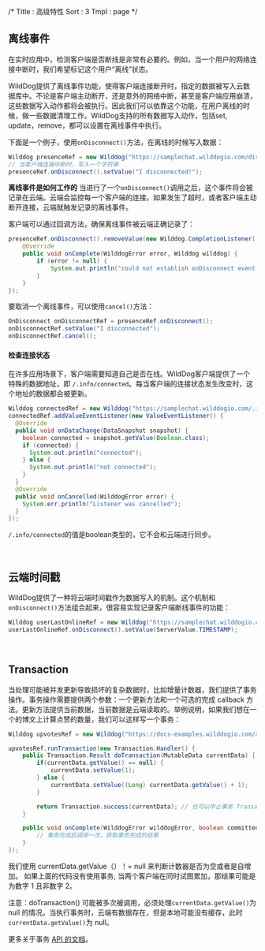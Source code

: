 /*
Title : 高级特性
Sort : 3
Tmpl : page
*/


## 离线事件

在实时应用中，检测客户端是否断线是非常有必要的。例如，当一个用户的网络连接中断时，我们希望标记这个用户“离线”状态。

WildDog提供了离线事件功能，使得客户端连接断开时，指定的数据被写入云数据库中。不论是客户端主动断开，还是意外的网络中断，甚至是客户端应用崩溃，这些数据写入动作都将会被执行。因此我们可以依靠这个功能，在用户离线的时候，做一些数据清理工作。WildDog支持的所有数据写入动作，包括set, update，remove，都可以设置在离线事件中执行。

下面是一个例子，使用`onDisconnect()`方法，在离线的时候写入数据：

```java
Wilddog presenceRef = new Wilddog("https://samplechat.wilddogio.com/disconnectmessage");
// 当客户端连接中断时，写入一个字符串
presenceRef.onDisconnect().setValue("I disconnected!");
```

**离线事件是如何工作的**
当进行了一个`onDisconnect()`调用之后，这个事件将会被记录在云端。云端会监控每一个客户端的连接。如果发生了超时，或者客户端主动断开连接，云端就触发记录的离线事件。

客户端可以通过回调方法，确保离线事件被云端正确记录了：

```java
presenceRef.onDisconnect().removeValue(new Wilddog.CompletionListener() {
    @Override
    public void onComplete(WilddogError error, Wilddog wilddog) {
        if (error != null) {
            System.out.println("could not establish onDisconnect event:" + error.getMessage());
        }
    }
});
```

要取消一个离线事件，可以使用`cancel()`方法：

```java
OnDisconnect onDisconnectRef = presenceRef.onDisconnect();
onDisconnectRef.setValue("I disconnected");
onDisconnectRef.cancel();
```

#### 检查连接状态
在许多应用场景下，客户端需要知道自己是否在线。WildDog客户端提供了一个特殊的数据地址，即 `/.info/connected`。每当客户端的连接状态发生改变时，这个地址的数据都会被更新。

```java
Wilddog connectedRef = new Wilddog("https://samplechat.wilddogio.com/.info/connected");
connectedRef.addValueEventListener(new ValueEventListener() {
  @Override
  public void onDataChange(DataSnapshot snapshot) {
    boolean connected = snapshot.getValue(Boolean.class);
    if (connected) {
      System.out.println("connected");
    } else {
      System.out.println("not connected");
    }
  }
  @Override
  public void onCancelled(WilddogError error) {
    System.err.println("Listener was cancelled");
  }
});
```

`/.info/connected`的值是boolean类型的，它不会和云端进行同步。

<br>

## 云端时间戳

WildDog提供了一种将云端时间戳作为数据写入的机制。这个机制和`onDisconnect()`方法组合起来，很容易实现记录客户端断线事件的功能：

```java
Wilddog userLastOnlineRef = new Wilddog("https://samplechat.wilddogio.com/users/joe/lastOnline");
userLastOnlineRef.onDisconnect().setValue(ServerValue.TIMESTAMP);
```

<br>

## Transaction

当处理可能被并发更新导致损坏的复杂数据时，比如增量计数器，我们提供了事务操作。事务操作需要提供两个参数：一个更新方法和一个可选的完成 callback 方法。更新方法提供当前数据，当前数据是云端读取的。举例说明，如果我们想在一个的博文上计算点赞的数量，我们可以这样写一个事务： 

```java
Wilddog upvotesRef = new Wilddog("https://docs-examples.wilddogio.com/android/saving-data/wildblog/posts/-JRHTHaIs-jNPLXOQivY/upvotes");

upvotesRef.runTransaction(new Transaction.Handler() {
    public Transaction.Result doTransaction(MutableData currentData) {
        if(currentData.getValue() == null) {
            currentData.setValue(1);
        } else {
            currentData.setValue((Long) currentData.getValue() + 1);
        }

        return Transaction.success(currentData); // 也可以中止事务 Transaction.abort()
    }

    public void onComplete(WilddogError wilddogError, boolean committed, DataSnapshot currentData) {
        // 事务完成后调用一次，获取事务完成的结果
    }
});
```

我们使用 currentData.getValue（）！= null  来判断计数器是否为空或者是自增加。
如果上面的代码没有使用事务, 当两个客户端在同时试图累加，那结果可能是为数字 1 且非数字 2。

注意：doTransaction() 可能被多次被调用，必须处理`currentData.getValue()`为 null 的情况。当执行事务时，云端有数据存在，但是本地可能没有缓存，此时`currentData.getValue()`为 null。

更多关于事务 [API 的文档](/android/api)。